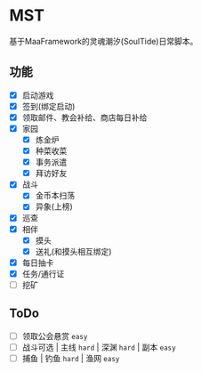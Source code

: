 # MST
基于MaaFramework的灵魂潮汐(SoulTide)日常脚本。

## 功能
- [x] 启动游戏
- [x] 签到(绑定启动)
- [x] 领取邮件、教会补给、商店每日补给
- [x] 家园
  - [x] 炼金炉
  - [x] 种菜收菜
  - [x] 事务派遣
  - [x] 拜访好友
- [x] 战斗
  - [x] 金币本扫荡
  - [x] 异象(上榜)
- [x] 巡查
- [x] 相伴
  - [x] 摸头
  - [x] 送礼(和摸头相互绑定)
- [x] 每日抽卡
- [x] 任务/通行证
- [ ] 挖矿

## ToDo
- [ ] 领取公会悬赏 `easy`
- [ ] 战斗可选 | 主线 `hard` | 深渊 `hard` | 副本 `easy`
- [ ] 捕鱼 | 钓鱼 `hard` | 渔网 `easy`